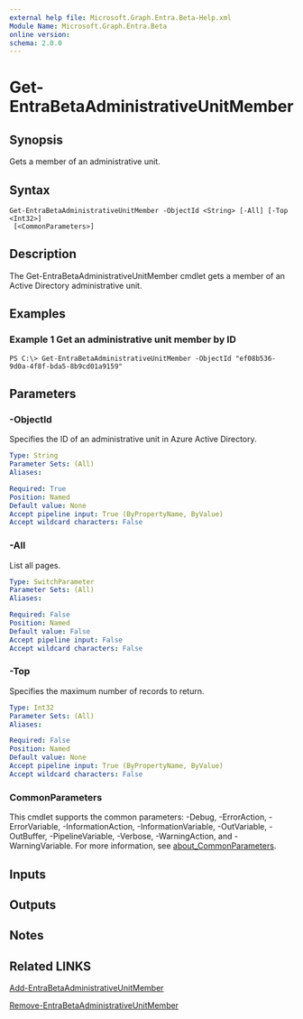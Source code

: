 ```yaml
---
external help file: Microsoft.Graph.Entra.Beta-Help.xml
Module Name: Microsoft.Graph.Entra.Beta
online version:
schema: 2.0.0
---
```


# Get-EntraBetaAdministrativeUnitMember

## Synopsis
Gets a member of an administrative unit.

## Syntax

```
Get-EntraBetaAdministrativeUnitMember -ObjectId <String> [-All] [-Top <Int32>]
 [<CommonParameters>]
```

## Description
The Get-EntraBetaAdministrativeUnitMember cmdlet gets a member of an Active Directory administrative unit.

## Examples

### Example 1 Get an administrative unit member by ID
```
PS C:\> Get-EntraBetaAdministrativeUnitMember -ObjectId "ef08b536-9d0a-4f8f-bda5-8b9cd01a9159"
```

## Parameters


### -ObjectId
Specifies the ID of an administrative unit in Azure Active Directory.

```yaml
Type: String
Parameter Sets: (All)
Aliases:

Required: True
Position: Named
Default value: None
Accept pipeline input: True (ByPropertyName, ByValue)
Accept wildcard characters: False
```

### -All
List all pages.

```yaml
Type: SwitchParameter
Parameter Sets: (All)
Aliases:

Required: False
Position: Named
Default value: False
Accept pipeline input: False
Accept wildcard characters: False
```

### -Top
Specifies the maximum number of records to return.

```yaml
Type: Int32
Parameter Sets: (All)
Aliases:

Required: False
Position: Named
Default value: None
Accept pipeline input: True (ByPropertyName, ByValue)
Accept wildcard characters: False
```

### CommonParameters
This cmdlet supports the common parameters: -Debug, -ErrorAction, -ErrorVariable, -InformationAction, -InformationVariable, -OutVariable, -OutBuffer, -PipelineVariable, -Verbose, -WarningAction, and -WarningVariable. For more information, see [about_CommonParameters](https://go.microsoft.com/fwlink/?LinkID=113216).

## Inputs

## Outputs

## Notes

## Related LINKS

[Add-EntraBetaAdministrativeUnitMember]()

[Remove-EntraBetaAdministrativeUnitMember]()